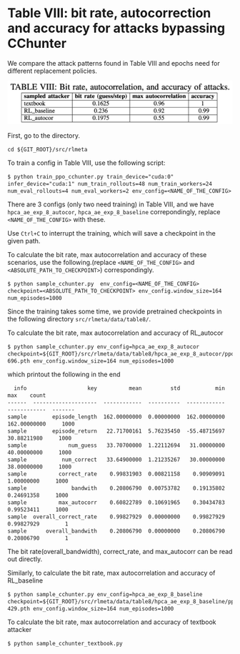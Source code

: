 # Table VIII: bit rate, autocorrection and accuracy for attacks bypassing CChunter

We compare the attack patterns found in Table VIII and epochs need for different replacement policies.


![](../../fig/table8.png)

First, go to the directory.

```
cd ${GIT_ROOT}/src/rlmeta
```

To train a config in Table VIII, use the following script:

```
$ python train_ppo_cchunter.py train_device="cuda:0" infer_device="cuda:1" num_train_rollouts=48 num_train_workers=24 num_eval_rollouts=4 num_eval_workers=2 env_config=<NAME_OF_THE_CONFIG>
```

There are 3 configs (only two need training) in Table VIII, and we have ```hpca_ae_exp_8_autocor```, ```hpca_ae_exp_8_baseline``` correpondingly, replace ```<NAME_OF_THE_CONFIG>``` with these.

Use ```Ctrl+C``` to interrupt the training, which will save a checkpoint in the given path.

To calculate the bit rate, max autocorrelation and accuracy of these scenarios, use the following.(replace ```<NAME_OF_THE_CONFIG>``` and ```<ABSOLUTE_PATH_TO_CHECKPOINT>```) correspondingly.

```
$ python sample_cchunter.py  env_config=<NAME_OF_THE_CONFIG> checkpoint=<ABSOLUTE_PATH_TO_CHECKPOINT> env_config.window_size=164 num_episodes=1000
```

Since the training takes some time, we provide pretrained checkpoints in the following directory ```src/rlmeta/data/table8/```.



To calculate the bit rate, max autocorrelation and accuracy of RL\_autocor 
```
$ python sample_cchunter.py env_config=hpca_ae_exp_8_autocor checkpoint=${GIT_ROOT}/src/rlmeta/data/table8/hpca_ae_exp_8_autocor/ppo_agent-696.pth env_config.window_size=164 num_episodes=1000
```

which printout the following in the end
```
  info                   key          mean         std           min           max    count
------  --------------------  ------------  ----------  ------------  ------------  -------
sample        episode_length  162.00000000  0.00000000  162.00000000  162.00000000     1000
sample        episode_return   22.71700161  5.76235450  -55.48715697   30.88211980     1000
sample             num_guess   33.70700000  1.22112694   31.00000000   40.00000000     1000
sample           num_correct   33.64900000  1.21235267   30.00000000   38.00000000     1000
sample          correct_rate    0.99831903  0.00821158    0.90909091    1.00000000     1000
sample              bandwith    0.20806790  0.00753782    0.19135802    0.24691358     1000
sample          max_autocorr    0.60822789  0.10691965    0.30434783    0.99523411     1000
sample  overall_correct_rate    0.99827929  0.00000000    0.99827929    0.99827929        1
sample      overall_bandwith    0.20806790  0.00000000    0.20806790    0.20806790        1
```
The bit rate(overall_bandwidth), correct_rate, and max_autocorr can be read out directly.

Similarly, to calculate the bit rate, max autocorrelation and accuracy of RL\_baseline
```
$ python sample_cchunter.py env_config=hpca_ae_exp_8_baseline checkpoint=${GIT_ROOT}/src/rlmeta/data/table8/hpca_ae_exp_8_baseline/ppo_agent-429.pth env_config.window_size=164 num_episodes=1000
```

To calculate the bit rate, max autocorrelation and accuracy of textbook attacker

```
$ python sample_cchunter_textbook.py 
```